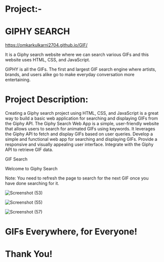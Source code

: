 # Project:-                                                  

#                                                                      GIPHY SEARCH


 https://omkarkulkarni2704.github.io/GIF/




 It is a Giphy search website where we can search various GIFs and this website uses HTML, CSS, and JavaScript.
 
 GIPHY is all the GIFs. The first and largest GIF search engine where artists, brands, and users alike go to make everyday conversation more entertaining.

# Project Description:
 
Creating a Giphy search project using HTML, CSS, and JavaScript is a great way to build a basic web application for searching and displaying GIFs from the Giphy API. The Giphy Search Web App is a simple, user-friendly website that allows users to search for animated GIFs using keywords. It leverages the Giphy API to fetch and display GIFs based on user queries. Develop a simple and functional web app for searching and displaying GIFs. Provide a responsive and visually appealing user interface. Integrate with the Giphy API to retrieve GIF data.

GIF Search

Welcome to Giphy Search

Note: You need to refresh the page to search for the next GIF once you have done searching for it.


![Screenshot (53)](https://github.com/omkarkulkarni2704/GIPHY-Search/assets/89896505/1523053a-932d-48c5-95a9-6381522fc1c6)

![Screenshot (55)](https://github.com/omkarkulkarni2704/GIPHY-Search/assets/89896505/eae838c2-e2eb-42cf-9751-e3c3c0e95828)

![Screenshot (57)](https://github.com/omkarkulkarni2704/GIPHY-Search/assets/89896505/5e09e6d1-4308-4663-b4e9-d6a8734cef3f)






# GIFs Everywhere, for Everyone!

# Thank You!














